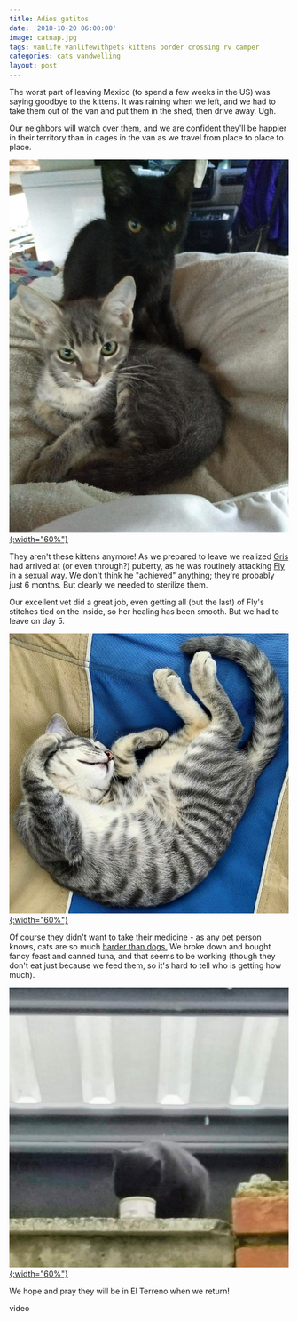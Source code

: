 ```yaml
---
title: Adios gatitos
date: '2018-10-20 06:00:00'
image: catnap.jpg
tags: vanlife vanlifewithpets kittens border crossing rv camper
categories: cats vandwelling
layout: post
---
```


The worst part of leaving Mexico (to spend a few weeks in the US) was saying goodbye to the kittens. It was raining when we left, and we had to take them out of the van and put them in the shed, then drive away. Ugh.

Our neighbors will watch over them, and we are confident they'll be happier in their territory than in cages in the van as we travel from place to place to place.

[![](/images/cats_.jpg){:width="60%"}](/images/cats.jpg)

They aren't these kittens anymore! As we prepared to leave we realized [Gris](https://reverdecer.annalisagross.com/2018/09/22/gris/) had arrived at (or even through?) puberty, as he was routinely attacking [Fly](https://reverdecer.annalisagross.com/2018/09/23/fly/) in a sexual way. We don't think he "achieved" anything; they're probably just 6 months. But clearly we needed to sterilize them. 

Our excellent vet did a great job, even getting all (but the last) of Fly's stitches tied on the inside, so her healing has been smooth. But we had to leave on day 5.

[![](/images/gris_naps3_.jpg){:width="60%"}](/images/gris_naps3.jpg)

Of course they didn't want to take their medicine - as any pet person knows, cats are so much [harder than dogs.](https://reverdecer.annalisagross.com/2018/08/18/how-to-get-dogs-to-take-medicine/) We broke down and bought fancy feast and canned tuna, and that seems to be working (though they don't eat just because we feed them, so it's hard to tell who is getting how much).

[![](/images/fly_meds_.jpg){:width="60%"}](/images/fly_meds.jpg)

We hope and pray they will be in El Terreno when we return!

video